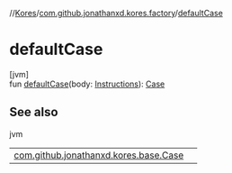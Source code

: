 //[Kores](../../index.md)/[com.github.jonathanxd.kores.factory](index.md)/[defaultCase](default-case.md)

# defaultCase

[jvm]\
fun [defaultCase](default-case.md)(body: [Instructions](../com.github.jonathanxd.kores/-instructions/index.md)): [Case](../com.github.jonathanxd.kores.base/-case/index.md)

## See also

jvm

| | |
|---|---|
| [com.github.jonathanxd.kores.base.Case](../com.github.jonathanxd.kores.base/-case/index.md) |  |
